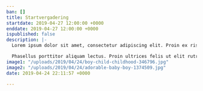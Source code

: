 ```yaml
---
ban: []
title: Startvergadering
startdate: 2019-04-27 12:00:00 +0000
enddate: 2019-04-27 12:00:00 +0000
ispublished: false
description: |-
  Lorem ipsum dolor sit amet, consectetur adipiscing elit. Proin ex risus, sodales sed est vitae, pretium tempus nibh. Proin ac arcu malesuada, tincidunt nunc eget, tempor libero. Donec laoreet sollicitudin est a auctor. Proin venenatis est tellus, at suscipit nulla aliquet quis. Pellentesque porta neque nec arcu tincidunt pretium. Fusce eu volutpat massa. Curabitur ut lorem rhoncus, auctor risus id, sagittis augue. Phasellus vel sapien eget arcu tristique consequat vitae a ipsum.

  Phasellus porttitor aliquam lectus. Proin ultrices felis ut elit rutrum, fermentum congue urna euismod. Sed urna neque, dapibus eget dolor non, mattis malesuada sapien. Nam commodo odio id sapien molestie, vitae maximus tellus tincidunt. Integer vel lectus turpis. Etiam luctus placerat mi, at dignissim lectus luctus commodo. Nunc porttitor, diam non aliquet tristique, est mauris imperdiet sem, vitae semper libero diam nec nisi. Integer vitae pharetra felis. Phasellus in metus vitae urna malesuada faucibus. Etiam eu dui ex. Fusce at rhoncus tortor, in mollis nisl.
image1: "/uploads/2019/04/24/boy-child-childhood-346796.jpg"
image2: "/uploads/2019/04/24/adorable-baby-boy-1374509.jpg"
date: 2019-04-24 22:11:57 +0000

---
```

